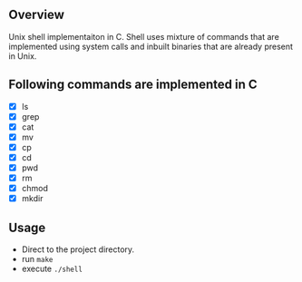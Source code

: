 ## Overview
Unix shell implementaiton in C. Shell uses mixture of commands that are implemented using system calls and inbuilt binaries that are already present in Unix.

## Following commands are implemented in C
- [x] ls
- [x] grep
- [x] cat
- [x] mv
- [x] cp
- [x] cd
- [x] pwd
- [x] rm
- [x] chmod
- [x] mkdir

## Usage
- Direct to the project directory.
- run ```make``` 
- execute ```./shell```

